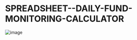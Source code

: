 # SPREADSHEET--DAILY-FUND-MONITORING-CALCULATOR

![image](https://github.com/user-attachments/assets/ed7eee37-d10d-4ded-9b4c-f606fa7e5663)
